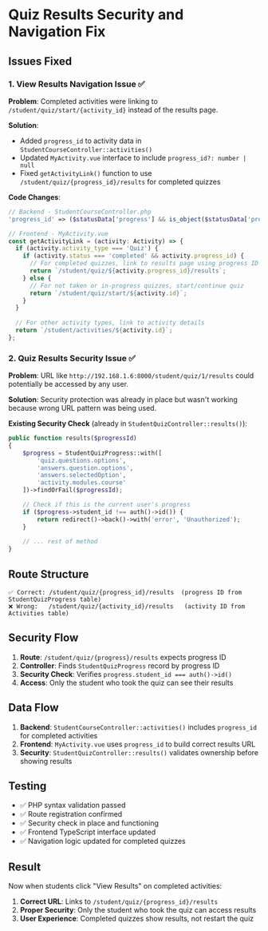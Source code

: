 # Quiz Results Security and Navigation Fix

## Issues Fixed

### 1. **View Results Navigation Issue** ✅
**Problem**: Completed activities were linking to `/student/quiz/start/{activity_id}` instead of the results page.

**Solution**: 
- Added `progress_id` to activity data in `StudentCourseController::activities()`
- Updated `MyActivity.vue` interface to include `progress_id?: number | null`
- Fixed `getActivityLink()` function to use `/student/quiz/{progress_id}/results` for completed quizzes

**Code Changes**:
```php
// Backend - StudentCourseController.php
'progress_id' => ($statusData['progress'] && is_object($statusData['progress'])) ? $statusData['progress']->id : null,
```

```typescript
// Frontend - MyActivity.vue
const getActivityLink = (activity: Activity) => {
  if (activity.activity_type === 'Quiz') {
    if (activity.status === 'completed' && activity.progress_id) {
      // For completed quizzes, link to results page using progress ID
      return `/student/quiz/${activity.progress_id}/results`;
    } else {
      // For not taken or in-progress quizzes, start/continue quiz
      return `/student/quiz/start/${activity.id}`;
    }
  }
  
  // For other activity types, link to activity details
  return `/student/activities/${activity.id}`;
};
```

### 2. **Quiz Results Security Issue** ✅
**Problem**: URL like `http://192.168.1.6:8000/student/quiz/1/results` could potentially be accessed by any user.

**Solution**: Security protection was already in place but wasn't working because wrong URL pattern was being used.

**Existing Security Check** (already in `StudentQuizController::results()`):
```php
public function results($progressId)
{
    $progress = StudentQuizProgress::with([
        'quiz.questions.options',
        'answers.question.options', 
        'answers.selectedOption',
        'activity.modules.course'
    ])->findOrFail($progressId);

    // Check if this is the current user's progress
    if ($progress->student_id !== auth()->id()) {
        return redirect()->back()->with('error', 'Unauthorized');
    }
    
    // ... rest of method
}
```

## Route Structure
```
✅ Correct: /student/quiz/{progress_id}/results  (progress ID from StudentQuizProgress table)
❌ Wrong:   /student/quiz/{activity_id}/results   (activity ID from Activities table)
```

## Security Flow
1. **Route**: `/student/quiz/{progress}/results` expects progress ID
2. **Controller**: Finds `StudentQuizProgress` record by progress ID
3. **Security Check**: Verifies `progress.student_id === auth()->id()`
4. **Access**: Only the student who took the quiz can see their results

## Data Flow
1. **Backend**: `StudentCourseController::activities()` includes `progress_id` for completed activities
2. **Frontend**: `MyActivity.vue` uses `progress_id` to build correct results URL
3. **Security**: `StudentQuizController::results()` validates ownership before showing results

## Testing
- ✅ PHP syntax validation passed
- ✅ Route registration confirmed
- ✅ Security check in place and functioning
- ✅ Frontend TypeScript interface updated
- ✅ Navigation logic updated for completed quizzes

## Result
Now when students click "View Results" on completed activities:
1. **Correct URL**: Links to `/student/quiz/{progress_id}/results`
2. **Proper Security**: Only the student who took the quiz can access results
3. **User Experience**: Completed quizzes show results, not restart the quiz